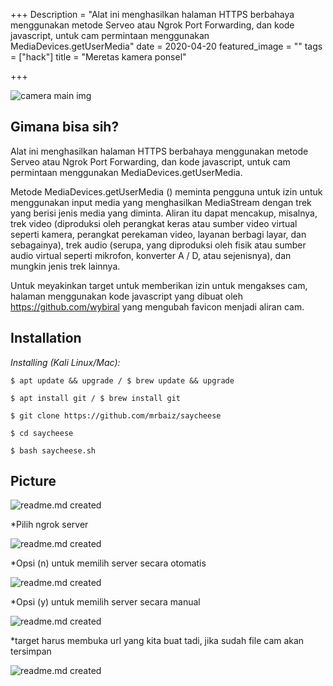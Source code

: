 +++
Description = "Alat ini menghasilkan halaman HTTPS berbahaya menggunakan metode Serveo atau Ngrok Port Forwarding, dan kode javascript, untuk cam permintaan menggunakan MediaDevices.getUserMedia"
date = 2020-04-20
featured_image = ""
tags = ["hack"]
title = "Meretas kamera ponsel"

+++

![camera main img](https://static.wixstatic.com/media/149864_084ea01f60bc4dbcb785a02a14d70ff7~mv2.png/v1/fill/w_560,h_362,al_c,q_85,usm_0.66_1.00_0.01/camera-hack-final.webp)

 ## Gimana bisa sih?
Alat ini menghasilkan halaman HTTPS berbahaya menggunakan metode Serveo atau Ngrok Port Forwarding, dan kode javascript, untuk cam permintaan menggunakan MediaDevices.getUserMedia.

Metode MediaDevices.getUserMedia () meminta pengguna untuk izin untuk menggunakan input media yang menghasilkan MediaStream dengan trek yang berisi jenis media yang diminta. Aliran itu dapat mencakup, misalnya, trek video (diproduksi oleh perangkat keras atau sumber video virtual seperti kamera, perangkat perekaman video, layanan berbagi layar, dan sebagainya), trek audio (serupa, yang diproduksi oleh fisik atau sumber audio virtual seperti mikrofon, konverter A / D, atau sejenisnya), dan mungkin jenis trek lainnya. 

Untuk meyakinkan target untuk memberikan izin untuk mengakses cam, halaman menggunakan kode javascript yang dibuat oleh https://github.com/wybiral yang mengubah favicon menjadi aliran cam.


## Installation

*Installing (Kali Linux/Mac):*

  ``$ apt update && upgrade / $ brew update && upgrade``

  ``$ apt install git / $ brew install git``

  ``$ git clone https://github.com/mrbaiz/saycheese``

  ``$ cd saycheese``

  ``$ bash saycheese.sh``

## Picture
![readme.md created](https://fajaragungn.github.io/post/cam-prank/1.png)

*Pilih ngrok server 

![readme.md created](https://fajaragungn.github.io/post/cam-prank/2.png)

*Opsi (n) untuk memilih server secara otomatis

![readme.md created](https://fajaragungn.github.io/post/cam-prank/3.png)

*Opsi (y) untuk memilih server secara manual

![readme.md created](https://fajaragungn.github.io/post/cam-prank/4.png)

*target harus membuka url yang kita buat tadi, jika sudah file cam akan tersimpan

![readme.md created](https://fajaragungn.github.io/post/cam-prank/5.png)

